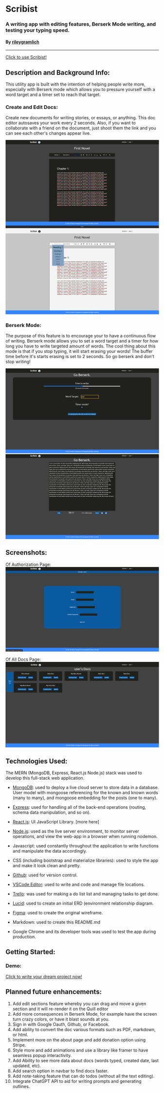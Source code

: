 # Scribist
### A writing app with editing features, Berserk Mode writing, and testing your typing speed.
#### By [rileygramlich](https://github.com/rileygramlich)
---
[Click to use Scribist!](https://scribist.herokuapp.com/)

## Description and Background Info:
This utility app is built with the intention of helping people write more, especially with Berserk mode which allows you to pressure yourself with a word target and a timer set to reach that target.

### Create and Edit Docs:
Create new documents for writing stories, or essays, or anything. This doc editor autosaves your work every 2 seconds. Also, if you want to collaborate with a friend on the document, just shoot them the link and you can see each other's changes appear live.

![gif of doc page](./public/img/doc-dark.png)
![gif of doc page](./public/img/doc-light.png)


### Berserk Mode:
The purpose of this feature is to encourage your to have a continuous flow of writing. Berserk mode allows you to set a word target and a timer for how long you have to write targeted amount of words.  The cool thing about this mode is that if you stop typing, it will start erasing your words! The buffer time before it's starts erasing is set to 2 seconds. So go berserk and don't stop writing!


![gif of berserk mode](./public/img/berserk-setup.png)
![gif of berserk mode](./public/img/berserk.png)

<!-- ### Typing Test:

![gif of type test]() -->


## Screenshots:
Of Authorization Page:
![Screenshots](./public/img/auth.png)

Of All Docs Page:
![Screenshots](./public/img/all-docs.png)


## Technologies Used:
The MERN (MongoDB, Express, React.js Node.js) stack was used to develop this full-stack web application.

* [MongoDB](https://www.mongodb.com/): used to deploy a live cloud server to store data in a database. User model with mongoose referencing for the known and known words (many to many), and mongoose embedding for the posts (one to many).

* [Express](https://expressjs.com/): used for handling all of the back-end operations (routing, schema data manipulation, and so on).

* [React.js](https://reactjs.org/): UI JavaScript Library. [more here]

* [Node.js](https://nodejs.org/en/): used as the live server environment, to monitor server operations, and view the web-app in a browser when running nodemon.

<!-- * [Google People API](https://console.cloud.google.com/): used as a third party API to make Oauthentication with Google possible and bring in Google user data. -->

* Javascript: used constantly throughout the application to write functions and manipulate the data accordingly.

* CSS (including bootstrap and materialize libraries): used to style the app and make it look clean and pretty.

* [Github](https://github.com/): used for version control.

* [VSCode Editor](https://code.visualstudio.com/): used to write and code and manage file locations.

<!-- * [Railway](https://railway.app/): used for deploying the app for others to use. Use now: [link to app] -->

* [Trello](https://trello.com/u/rileygramlich1/boards): was used for making a do list list and managing tasks to get done.

* [Lucid](https://lucid.app/documents): used to create an initial ERD (environment relationship diagram.

* [Figma](): used to create the original wireframe.

* Markdown: used to create this README.md

* Google Chrome and its developer tools was used to test the app during production.

## Getting Started: 

### Demo:
[Click to write your dream project now!](https://scribist.herokuapp.com/)

## Planned future enhancements:
1. Add edit sections feature whereby you can drag and move a given section and it will re-render it on the Quill editor
2. Add more consequences in Berserk Mode, for example have the screen turn crazy colors, or have it blast sounds at you.
3. Sign in with Google Oauth, Github, or Facebook.
4. Add ability to convert the doc various formats such as PDF, markdown, or html.
5. Implement more on the about page and add donation option using Stripe.
6. Style more and add animations and use a library like framer to have seamless popup interactivity.
7. Add Ability to see more data about docs (words typed, created date, last updated, etc).
8. Add search option in navbar to find docs faster.
9. Add note-taking feature that can do todos (without all the text editing).
10. Integrate ChatGPT API to aid for writing prompts and generating outlines.
